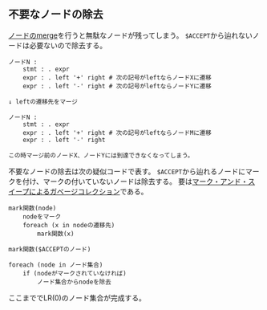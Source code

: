 ## 不要なノードの除去

[ノードのmerge](13.ノードのmerge.md)を行うと無駄なノードが残ってしまう。
`$ACCEPT`から辿れないノードは必要ないので除去する。

```
ノードN :
    stmt : . expr
    expr : . left '+' right # 次の記号がleftならノードXに遷移
    expr : . left '-' right # 次の記号がleftならノードYに遷移

↓ leftの遷移先をマージ

ノードN :
    stmt : . expr
    expr : . left '+' right # 次の記号がleftならノードMに遷移
    expr : . left '-' right

この時マージ前のノードX、ノードYには到達できなくなってしまう。
```

不要なノードの除去は次の疑似コードで表す。
`$ACCEPT`から辿れるノードにマークを付け、マークの付いていないノードは除去する。
要は[マーク・アンド・スイープによるガベージコレクション](https://ja.wikipedia.org/wiki/%E3%83%9E%E3%83%BC%E3%82%AF%E3%83%BB%E3%82%A2%E3%83%B3%E3%83%89%E3%83%BB%E3%82%B9%E3%82%A4%E3%83%BC%E3%83%97)である。

```
mark関数(node)
	nodeをマーク
	foreach (x in nodeの遷移先)
		mark関数(x)

mark関数($ACCEPTのノード)

foreach (node in ノード集合)
	if (nodeがマークされていなければ)
		ノード集合からnodeを除去
```

ここまででLR(0)のノード集合が完成する。
